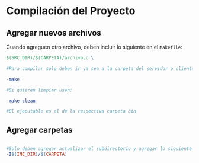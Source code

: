 # Compilación del Proyecto

## Agregar nuevos archivos

Cuando agreguen otro archivo, deben incluir lo siguiente en el `Makefile`:

```makefile
$(SRC_DIR)/$(CARPETA)/archivo.c \

#Para compilar solo deben ir ya sea a la carpeta del servidor o cliente desde la terminal y ejecutar el siguiente comando:

-make

#Si quieren limpiar usen:

-make clean

#El ejecutable es el de la respectiva carpeta bin

```
## Agregar carpetas

```makefile

#Solo deben agregar actualizar el subdirectorio y agregar lo siguiente en la parte de flags 
-I$(INC_DIR)/$(CARPETA)

```